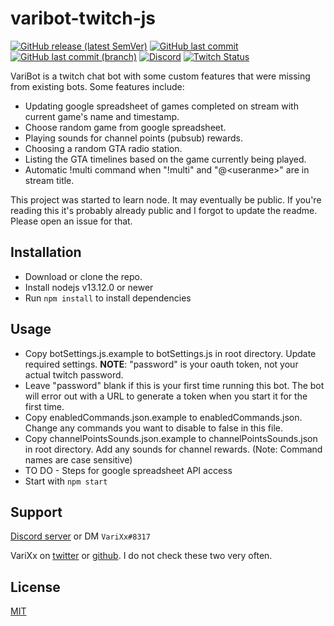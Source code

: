#  varibot-twitch-js
[![GitHub release (latest SemVer)](https://img.shields.io/github/v/release/varixx/varibot-twitch-js?sort=semver)](https://github.com/VariXx/varibot-twitch-js/releases) [![GitHub last commit](https://img.shields.io/github/last-commit/varixx/varibot-twitch-js)](https://github.com/VariXx/varibot-twitch-js/commits/master) [![GitHub last commit (branch)](https://img.shields.io/github/last-commit/varixx/varibot-twitch-js/dev?label=last%20commit%20%28dev%29)](https://github.com/VariXx/varibot-twitch-js/commits/dev) [![Discord](https://img.shields.io/discord/90687557523771392?color=000000&label=%20&logo=discord)](https://discord.gg/QNppY7T) [![Twitch Status](https://img.shields.io/twitch/status/varixx?label=%20&logo=twitch)](https://twitch.tv/VariXx) 

VariBot is a twitch chat bot with some custom features that were missing from existing bots. Some features include:
- Updating google spreadsheet of games completed on stream with current game's name and timestamp.
- Choose random game from google spreadsheet.
- Playing sounds for channel points (pubsub) rewards. 
- Choosing a random GTA radio station.
- Listing the GTA timelines based on the game currently being played.
- Automatic !multi command when "!multi" and "@\<useranme\>" are in stream title.

This project was started to learn node. It may eventually be public. If you're reading this it's probably already public and I forgot to update the readme. Please open an issue for that. 

## Installation

- Download or clone the repo.
- Install nodejs v13.12.0 or newer
- Run ```npm install``` to install dependencies 

## Usage

- Copy botSettings.js.example to botSettings.js in root directory. Update required settings. **NOTE**: "password" is your oauth token, not your actual twitch password.
- Leave "password" blank if this is your first time running this bot. The bot will error out with a URL to generate a token when you start it for the first time.
- Copy enabledCommands.json.example to enabledCommands.json. Change any commands you want to disable to false in this file.
- Copy channelPointsSounds.json.example to channelPointsSounds.json in root directory. Add any sounds for channel rewards. (Note: Command names are case sensitive) 
- TO DO - Steps for google spreadsheet API access
- Start with ```npm start```

## Support
[Discord server](https://discord.gg/QNppY7T) or DM `VariXx#8317`

VariXx on [twitter](https://twitter.com/VariXx) or [github](https://github.com/varixx/). I do not check these two very often.  

## License
[MIT](https://choosealicense.com/licenses/mit/)

